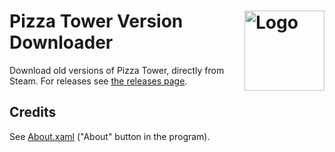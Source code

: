 # <img src="src/assets/icon_128x128" alt="Logo" align="right" width="128px"/>Pizza Tower Version Downloader

Download old versions of Pizza Tower, directly from Steam. For releases see [the releases page](https://github.com/CST1229/PTVersionDownloader/releases).

## Credits
See [About.xaml](src/About.xaml) ("About" button in the program).